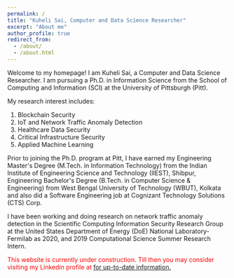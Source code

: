 ```yaml
---
permalink: /
title: "Kuheli Sai, Computer and Data Science Researcher"
excerpt: "About me"
author_profile: true
redirect_from: 
  - /about/
  - /about.html
---
```






Welcome to my homepage! I am Kuheli Sai, a Computer and Data Science Researcher. I am pursuing a Ph.D. in Information Science from the School of Computing and Information (SCI) at the University of Pittsburgh (Pitt). 

My research interest includes:  
1. Blockchain Security
1. IoT and Network Traffic Anomaly Detection
1. Healthcare Data Security
1. Critical Infrastructure Security
1. Applied Machine Learning

Prior to joining the Ph.D. program at Pitt, I have earned my Engineering Master's Degree (M.Tech. in Information Technology) from the Indian Institute of Engineering Science and Technology (IIEST), Shibpur, Engineering Bachelor's Degree (B.Tech. in Computer Science & Engineering) from West Bengal University of Technology (WBUT), Kolkata and also did a Software Engineering job at Cognizant Technology Solutions (CTS) Corp.


I have been working and doing research on network traffic anomaly detection in the Scientific Computing Information Security Research Group at the United States Department of Energy (DoE) National Laboratory-Fermilab as 2020, and 2019 Computational Science Summer Research Intern.


<p style="color:red;">This website is currently under construction. Till then you may consider visiting my Linkedin profile at <a href="https://www.linkedin.com/in/kuhelisai/"> for up-to-date information.

<!--I am open to research internship opportunities for the Summer of 2021 where I would like to apply my acquired knowledge gained so far from Academic, Industry, Leadership, and Research experiences and contribute to the team to the best of my abilities. You can reach out to me via email at sai.kuheli@gmail.com with any advisement, opportunities, collaboration, and/or concerns. Thank you. -->


